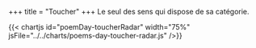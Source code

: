 +++
title = "Toucher"
+++
Le seul des sens qui dispose de sa catégorie.

{{< chartjs id="poemDay-toucherRadar" width="75%" jsFile="../../charts/poems-day-toucher-radar.js" />}}
